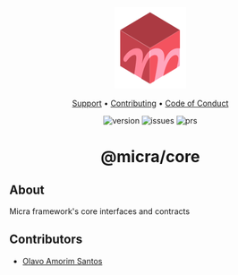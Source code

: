 <p align="center">
  <img src="https://raw.githubusercontent.com/micrajs/.github/latest/assets/micra-logo.png" />
</p>

<p align="center">
  <a href="https://github.com/micrajs/.github/blob/latest/SUPPORT.md">Support</a> •
  <a href="https://github.com/micrajs/.github/blob/latest/CONTRIBUTING.md">Contributing</a> •
  <a href="https://github.com/micrajs/.github/blob/latest/CODE_OF_CONDUCT.md">Code of Conduct</a>
</p>

<p align="center">
  <img alt="version" src="https://img.shields.io/npm/v/@micra/core?color=%23F3626C&logo=npm" />
  <img alt="issues" src="https://img.shields.io/github/issues-search/micrajs/community?color=%23F3626C&label=Issues&logo=github&query=is%3Aopen%20label%3A%22Project%3A%20core%22" />
  <img alt="prs" src="https://img.shields.io/github/issues-pr/micrajs/core?color=%23F3626C&label=Pull%20requests&logo=github" />
</p>


<h1 align="center">@micra/core</h1>

## About

Micra framework's core interfaces and contracts

## Contributors

- [Olavo Amorim Santos](https://github.com/olavoasantos)
